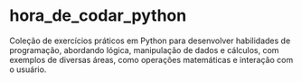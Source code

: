 # hora_de_codar_python
Coleção de exercícios práticos em Python para desenvolver habilidades de programação, abordando lógica, manipulação de dados e cálculos, com exemplos de diversas áreas, como operações matemáticas e interação com o usuário.
